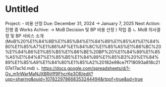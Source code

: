 # Untitled

Project: - 비용 산정
Due: December 31, 2024 → January 7, 2025
Next Action: 진행 중
Works Achive: → MoB Decision 및 BP 비용 산정ㅣ작업 중 
 ㄴ MoB 의사결정 및 BP 서비스 소개 (MoB%20%E1%84%8B%E1%85%B4%E1%84%89%E1%85%A1%E1%84%80%E1%85%A7%E1%86%AF%E1%84%8C%E1%85%A5%E1%86%BC%20%E1%84%86%E1%85%B5%E1%86%BE%20BP%20%E1%84%89%E1%85%A5%E1%84%87%E1%85%B5%E1%84%89%E1%85%B3%20%E1%84%89%E1%85%A9%E1%84%80%E1%85%A2%20182e98ce7f718093a818c2107e17ac1d.md)
 ㄴ https://docs.google.com/spreadsheets/d/1-Gv_m1nWarMaNJXBRijIff9FhcrKe3OR/edit?usp=sharing&ouid=107822978668353244494&rtpof=true&sd=true